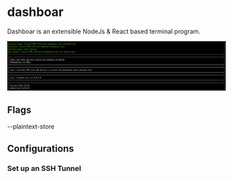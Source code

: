 # dashboar

Dashboar is an extensible NodeJs & React based terminal program.

![Dashboar Test](dashboar.png)

## Flags
--plaintext-store

## Configurations
### Set up an SSH Tunnel
